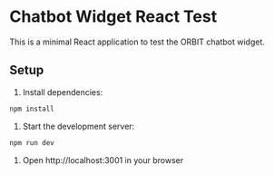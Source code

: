 # Chatbot Widget React Test

This is a minimal React application to test the ORBIT chatbot widget.

## Setup

1. Install dependencies:
```bash
npm install
```

1. Start the development server:
```bash
npm run dev
```

1. Open http://localhost:3001 in your browser